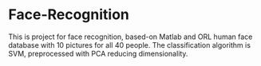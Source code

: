 # Face-Recognition
This is project for face recognition, based-on Matlab and ORL human face database with 10 pictures for all 40 people.
The classification algorithm is SVM, preprocessed with PCA reducing dimensionality.
